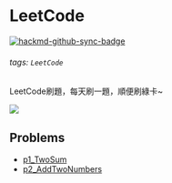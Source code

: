 # LeetCode

[![hackmd-github-sync-badge](https://hackmd.io/9fuzTIuSQk-pVIN_TM2qAA/badge)](https://hackmd.io/9fuzTIuSQk-pVIN_TM2qAA)

###### tags: `LeetCode`

LeetCode刷題，每天刷一題，順便刷綠卡~

![](https://i.imgur.com/WF4PW9v.png)

## Problems
* [p1_TwoSum](https://github.com/AndyChiangSH/LeetCode/tree/master/src/p1_TwoSum)
* [p2_AddTwoNumbers](https://github.com/AndyChiangSH/LeetCode/tree/master/src/p2_AddTwoNumbers)